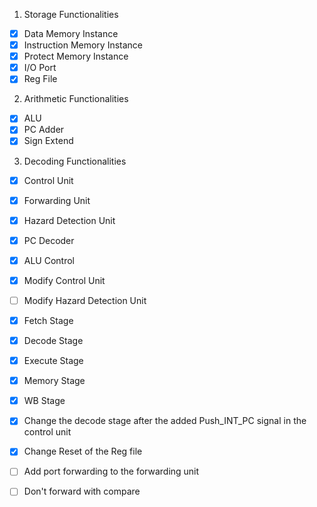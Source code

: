 1) Storage Functionalities
- [x] Data Memory Instance
- [x] Instruction Memory Instance
- [x] Protect Memory Instance
- [x] I/O Port
- [x] Reg File

2) Arithmetic Functionalities
- [x] ALU
- [x] PC Adder
- [x] Sign Extend

3) Decoding Functionalities
- [x] Control Unit
- [x] Forwarding Unit
- [x] Hazard Detection Unit
- [x] PC Decoder 
- [x] ALU Control

- [x] Modify Control Unit
- [ ] Modify Hazard Detection Unit
- [x] Fetch Stage
- [x] Decode Stage
- [x] Execute Stage
- [x] Memory Stage
- [x] WB Stage
- [x] Change the decode stage after the added Push_INT_PC signal in the control unit
- [x] Change Reset of the Reg file
- [ ] Add port forwarding to the forwarding unit
- [ ] Don't forward with compare 
